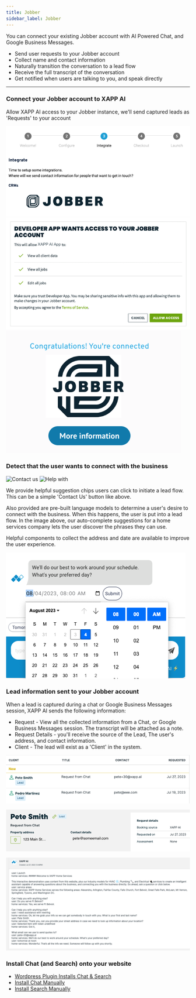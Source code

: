 ```yaml
---
title: Jobber
sidebar_label: Jobber
---
```


You can connect your existing Jobber account with AI Powered Chat, and Google Business Messages.

- Send user requests to your Jobber account
- Collect name and contact information
- Naturally transition the conversation to a lead flow
- Receive the full transcript of the conversation
- Get notified when users are talking to you, and speak directly
---

### Connect your Jobber account to XAPP AI


Allow XAPP AI access to your Jobber instance, we'll send captured leads as 'Requests' to your account

<div style={{width: '40%'}}>

![Connect](../../static/img/integrations/jobber/integrate.png) 
![Allow](../../static/img/integrations/jobber/oauth-allow-access.png)
![Connected](../../static/img/integrations/jobber/connected.png)

</div>


### Detect that the user wants to connect with the business
<div style={{width: '40%'}}>

![Contact us](../../static/img/integrations/lacrm/contact-us.png)
![Help with](../../static/img/integrations/lacrm/help-with.png)

</div>

We provide helpful suggestion chips users can click to initiate a lead flow.  This can be a simple 'Contact Us' button like above.

Also provided are pre-built language models to determine a user's desire to connect with the business.  When this happens, the user is put into a lead flow.  In the image above, our auto-complete suggestions for a home services company lets the user discover the phrases they can use.  

Helpful components to collect the address and date are available to improve the user experience.

<div style={{width: '30%'}}>

![Requests](../../static/img/integrations/jobber/scheduling.png)

</div>

### Lead information sent to your Jobber account

When a lead is captured during a chat or Google Business Messages session, XAPP AI sends the following information:

- Request - View all the collected information from a Chat, or Google Business Messages session.  The transcript will be attached as a note.
- Request Details - you'll receive the source of the Lead, The user's address, and contact information.  
- Client - The lead will exist as a 'Client' in the system.
  
<div style={{width: '60%'}}>

![Requests](../../static/img/integrations/jobber/requests.png)
 
![Details](../../static/img/integrations/jobber/lead.png)

![Transcription](../../static/img/integrations/jobber/transcription.png)

</div>

### Install Chat (and Search) onto your website

- [Wordpress Plugin Installs Chat & Search](../channels/channel-chat-widget#wordpress-plugin)
- [Install Chat Manually](../channels/channel-chat-widget#script-tag)
- [Install Search Manually](../channels/channel-intelligent-search)
